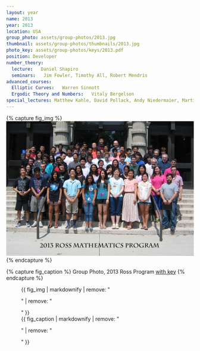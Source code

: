 ```yaml
---
layout: year
name: 2013
year: 2013
location: USA
group_photo: assets/group-photos/2013.jpg
thumbnail: assets/group-photos/thumbnails/2013.jpg
photo_key: assets/group-photos/keys/2013.pdf
position: Developer
number_theory:
  lecture:   Daniel Shapiro
  seminars:   Jim Fowler, Timothy All, Robert Mendris
advanced_courses:
  Elliptic Curves:   Warren Sinnott
  Ergodic Theory and Numbers:   Vitaly Bergelson
special_lectures: Matthew Kahle, David Pollack, Andy Niedermaier, Martin Golubitsky.
---
```

{% capture fig_img %}
[![2013](/assets/group-photos/2013.jpg)](/assets/group-photos/keys/2013.pdf)
{% endcapture %}

{% capture fig_caption %}
Group Photo, 2013 Ross Program [with key](/assets/group-photos/keys/2013.pdf)
{% endcapture %}

<figure>
  {{ fig_img | markdownify | remove: "<p>" | remove: "</p>" }}
  <figcaption>{{ fig_caption | markdownify | remove: "<p>" | remove: "</p>" }}</figcaption>
</figure>
